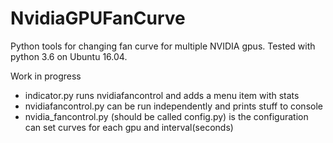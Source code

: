 # NvidiaGPUFanCurve
Python tools for changing fan curve for multiple NVIDIA gpus. Tested with python 3.6 on Ubuntu 16.04.

Work in progress
- indicator.py runs nvidiafancontrol and adds a menu item with stats
- nvidiafancontrol.py can be run independently and prints stuff to console
- nvidia_fancontrol.py (should be called config.py) is the configuration can set curves for each gpu and interval(seconds)
